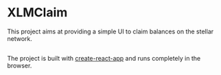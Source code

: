 # XLMClaim
This project aims at providing a simple UI to claim balances on the stellar network.

##
The project is built with [create-react-app] and runs completely in the browser.



[create-react-app]: https://create-react-app.dev/
